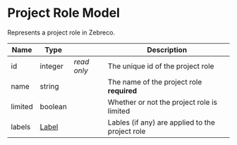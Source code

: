 # Project Role Model

Represents a project role in Zebreco.


| Name          | Type                  |               | Description                                       |
|---------------|-----------------------|---------------|---------------------------------------------------|
| id            | integer               | _read only_   | The unique id of the project role                 |
| name          | string                |               | The name of the project role **required**         |
| limited       | boolean               |               | Whether or not the project role is limited        |
| labels        | [Label](api-label.md) |               | Lables (if any) are applied to the project role   |

